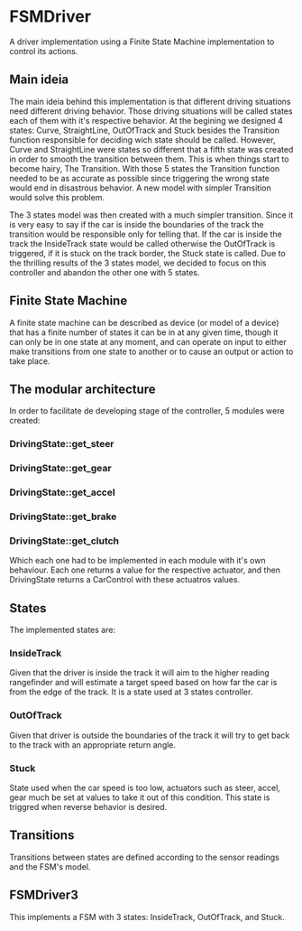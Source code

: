 FSMDriver
=========

A driver implementation using a Finite State Machine implementation to control its actions.

Main ideia
--------------------

The main ideia behind this implementation is that different driving situations need different driving behavior. Those driving situations will be called states each of them with it's respective behavior. At the begining we designed 4 states: Curve, StraightLine, OutOfTrack and Stuck besides the Transition function responsible for deciding wich state should be called. However, Curve and StraightLine were states so different that a fifth state was created in order to smooth the transition between them. This is when things start to become hairy, The Transition. With those 5 states the Transition function needed to be as accurate as possible since triggering the wrong state would end in disastrous behavior. A new model with simpler Transition would solve this problem.

The 3 states model was then created with a much simpler transition. Since it is very easy to say if the car is inside the boundaries of the track the transition would be responsible only for telling that. If the car is inside the track the InsideTrack state would be called otherwise the OutOfTrack is triggered, if it is stuck on the track border, the Stuck state is called. Due to the thrilling results of the 3 states model, we decided to focus on this controller and abandon the other one with 5 states.

Finite State Machine
--------------------

A finite state machine can be described as device (or model of a device) that has a finite number of states it can be in at any given time, though it can only be in one state at any moment, and can operate on input to either make transitions from one state to another or to cause an output or action to take place.

The modular architecture
--------------------
In order to facilitate de developing stage of the controller, 5 modules were created:

### DrivingState::get_steer ###

### DrivingState::get_gear ###

### DrivingState::get_accel ###

### DrivingState::get_brake ###

### DrivingState::get_clutch ###

 Which each one had to be implemented in each module with it's own behaviour. Each one returns a value for the respective actuator, and then DrivingState returns a CarControl with these actuatros values.

States
------

The implemented states are:

### InsideTrack ###

Given that the driver is inside the track it will aim to the higher reading rangefinder and will estimate a target speed based on how far the car is from the edge of the track. It is a state used at 3 states controller.

### OutOfTrack ###

Given that driver is outside the boundaries of the track it will try to get back to the track with an appropriate return angle.

### Stuck ###

State used when the car speed is too low, actuators such as steer, accel, gear much be set at values to take it out of this condition. This state is triggred when reverse behavior is desired.

Transitions
-----------

Transitions between states are defined according to the sensor readings and the FSM's model.

FSMDriver3
----------

This implements a FSM with 3 states: InsideTrack, OutOfTrack, and Stuck.
